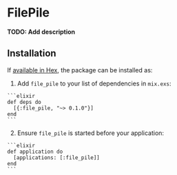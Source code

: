 # FilePile

**TODO: Add description**

## Installation

If [available in Hex](https://hex.pm/docs/publish), the package can be installed as:

  1. Add `file_pile` to your list of dependencies in `mix.exs`:

    ```elixir
    def deps do
      [{:file_pile, "~> 0.1.0"}]
    end
    ```

  2. Ensure `file_pile` is started before your application:

    ```elixir
    def application do
      [applications: [:file_pile]]
    end
    ```

